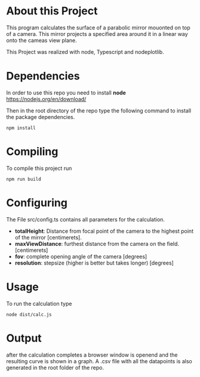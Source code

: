 # About this Project
This program calculates the surface of a parabolic mirror mouonted on top of a camera. This mirror projects a specified area around it in a linear way onto the cameas view plane.

This Project was realized with node, Typescript and nodeplotlib.

# Dependencies
In order to use this repo you need to install **node**
https://nodejs.org/en/download/

Then in the root directory of the repo type the following command to install the package dependencies.
```
npm install
```

# Compiling
To compile this project run
```
npm run build
```

# Configuring
The File src/config.ts contains all parameters for the calculation. 
+ **totalHeight**: Distance from focal point of the camera to the highest point of the mirror [centimerets].
+ **maxViewDistance**: furthest distance from the camera on the field. [centimerets]
+ **fov**: complete opening angle of the camera [degrees]
+ **resolution**: stepsize (higher is better but takes longer) [degrees]

# Usage
To run the calculation type 
```
node dist/calc.js
```

# Output
after the calculation completes a browser window is openend and the resulting curve is shown in a graph. A .csv file with all the datapoints is also generated in the root folder of the repo.